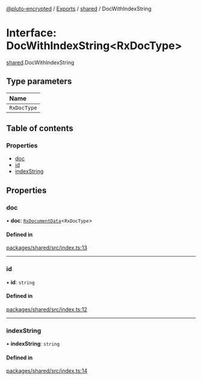 [@pluto-encrypted](../README.md) / [Exports](../modules.md) / [shared](../modules/shared.md) / DocWithIndexString

# Interface: DocWithIndexString\<RxDocType\>

[shared](../modules/shared.md).DocWithIndexString

## Type parameters

| Name |
| :------ |
| `RxDocType` |

## Table of contents

### Properties

- [doc](shared.DocWithIndexString.md#doc)
- [id](shared.DocWithIndexString.md#id)
- [indexString](shared.DocWithIndexString.md#indexstring)

## Properties

### doc

• **doc**: [`RxDocumentData`](../modules/shared.md#rxdocumentdata)\<`RxDocType`\>

#### Defined in

[packages/shared/src/index.ts:13](https://github.com/atala-community-projects/pluto-encrypted/blob/8af5bee/packages/shared/src/index.ts#L13)

___

### id

• **id**: `string`

#### Defined in

[packages/shared/src/index.ts:12](https://github.com/atala-community-projects/pluto-encrypted/blob/8af5bee/packages/shared/src/index.ts#L12)

___

### indexString

• **indexString**: `string`

#### Defined in

[packages/shared/src/index.ts:14](https://github.com/atala-community-projects/pluto-encrypted/blob/8af5bee/packages/shared/src/index.ts#L14)
